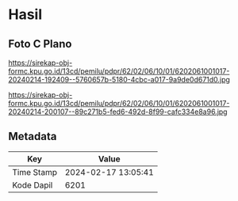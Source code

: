# Hasil

## Foto C Plano

https://sirekap-obj-formc.kpu.go.id/13cd/pemilu/pdpr/62/02/06/10/01/6202061001017-20240214-192409--5760657b-5180-4cbc-a017-9a9de0d671d0.jpg

https://sirekap-obj-formc.kpu.go.id/13cd/pemilu/pdpr/62/02/06/10/01/6202061001017-20240214-200107--89c271b5-fed6-492d-8f99-cafc334e8a96.jpg


## Metadata

| Key        | Value               |
| ---------- | ------------------- |
| Time Stamp | 2024-02-17 13:05:41 |
| Kode Dapil | 6201                |



